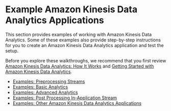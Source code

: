 # Example Amazon Kinesis Data Analytics Applications<a name="example-apps"></a>

This section provides examples of working with Amazon Kinesis Data Analytics\. Some of these examples also provide step\-by\-step instructions for you to create an Amazon Kinesis Data Analytics application and test the setup\. 

 Before you explore these walkthroughs, we recommend that you first review [Amazon Kinesis Data Analytics: How It Works](how-it-works.md) and [Getting Started with Amazon Kinesis Data Analytics](getting-started.md)\.


+ [Examples: Preprocessing Streams](apps-preprocess-stream.md)
+ [Examples: Basic Analytics](apps-basic-analytics.md)
+ [Examples: Advanced Analytics](apps-adv-analytics.md)
+ [Examples: Post Processing In\-Application Stream](app-stream-post-processing.md)
+ [Examples: Other Amazon Kinesis Data Analytics Applications](app-other-apps.md)
